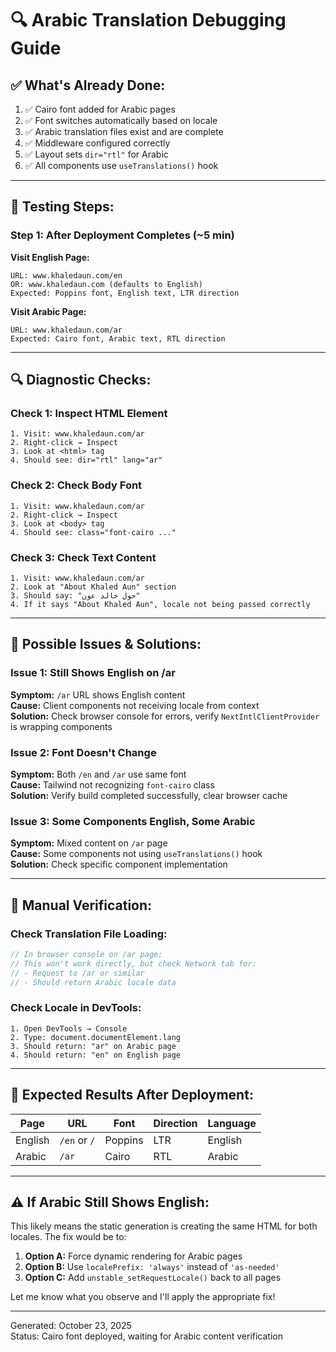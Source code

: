 # 🔍 Arabic Translation Debugging Guide

## ✅ **What's Already Done:**

1. ✅ Cairo font added for Arabic pages
2. ✅ Font switches automatically based on locale
3. ✅ Arabic translation files exist and are complete
4. ✅ Middleware configured correctly
5. ✅ Layout sets `dir="rtl"` for Arabic
6. ✅ All components use `useTranslations()` hook

---

## 🎯 **Testing Steps:**

### Step 1: After Deployment Completes (~5 min)

**Visit English Page:**
```
URL: www.khaledaun.com/en
OR: www.khaledaun.com (defaults to English)
Expected: Poppins font, English text, LTR direction
```

**Visit Arabic Page:**
```
URL: www.khaledaun.com/ar
Expected: Cairo font, Arabic text, RTL direction
```

---

## 🔍 **Diagnostic Checks:**

### Check 1: Inspect HTML Element
```
1. Visit: www.khaledaun.com/ar
2. Right-click → Inspect
3. Look at <html> tag
4. Should see: dir="rtl" lang="ar"
```

### Check 2: Check Body Font
```
1. Visit: www.khaledaun.com/ar
2. Right-click → Inspect
3. Look at <body> tag
4. Should see: class="font-cairo ..."
```

### Check 3: Check Text Content
```
1. Visit: www.khaledaun.com/ar
2. Look at "About Khaled Aun" section
3. Should say: "حول خالد عون"
4. If it says "About Khaled Aun", locale not being passed correctly
```

---

## 🐛 **Possible Issues & Solutions:**

### Issue 1: Still Shows English on /ar
**Symptom:** `/ar` URL shows English content  
**Cause:** Client components not receiving locale from context  
**Solution:** Check browser console for errors, verify `NextIntlClientProvider` is wrapping components

### Issue 2: Font Doesn't Change
**Symptom:** Both `/en` and `/ar` use same font  
**Cause:** Tailwind not recognizing `font-cairo` class  
**Solution:** Verify build completed successfully, clear browser cache

### Issue 3: Some Components English, Some Arabic
**Symptom:** Mixed content on `/ar` page  
**Cause:** Some components not using `useTranslations()` hook  
**Solution:** Check specific component implementation

---

## 🔧 **Manual Verification:**

### Check Translation File Loading:
```javascript
// In browser console on /ar page:
// This won't work directly, but check Network tab for:
// - Request to /ar or similar
// - Should return Arabic locale data
```

### Check Locale in DevTools:
```
1. Open DevTools → Console
2. Type: document.documentElement.lang
3. Should return: "ar" on Arabic page
4. Should return: "en" on English page
```

---

## 📝 **Expected Results After Deployment:**

| Page | URL | Font | Direction | Language |
|------|-----|------|-----------|----------|
| English | `/en` or `/` | Poppins | LTR | English |
| Arabic | `/ar` | Cairo | RTL | Arabic |

---

## ⚠️ **If Arabic Still Shows English:**

This likely means the static generation is creating the same HTML for both locales. The fix would be to:

1. **Option A:** Force dynamic rendering for Arabic pages
2. **Option B:** Use `localePrefix: 'always'` instead of `'as-needed'`
3. **Option C:** Add `unstable_setRequestLocale()` back to all pages

Let me know what you observe and I'll apply the appropriate fix!

---

Generated: October 23, 2025  
Status: Cairo font deployed, waiting for Arabic content verification

